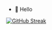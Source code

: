 - 👋 Hello

[![GitHub Streak](https://streak-stats.demolab.com?user=jonson-ncube&theme=dark&hide_border=true)](https://git.io/streak-stats) 

<!---
jonson-ncube/jonson-ncube is a ✨ special ✨ repository because its `README.md` (this file) appears on your GitHub profile.
You can click the Preview link to take a look at your changes.
--->

